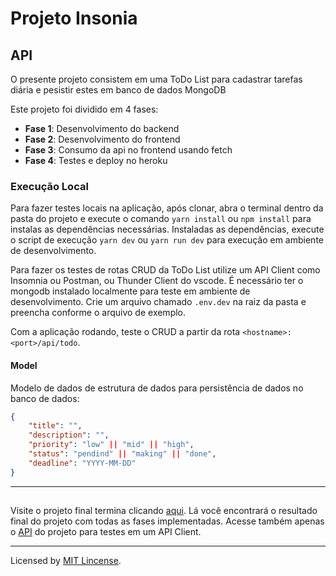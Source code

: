 # Projeto Insonia
## API

O presente projeto consistem em uma ToDo List para cadastrar tarefas diária e pesistir estes em banco de dados MongoDB

Este projeto foi dividido em 4 fases:

 - **Fase 1**: Desenvolvimento do backend
 - **Fase 2**: Desenvolvimento do frontend
 - **Fase 3**: Consumo da api no frontend usando fetch
 - **Fase 4**: Testes e deploy no heroku

### Execução Local

Para fazer testes locais na aplicação, após clonar, abra o terminal dentro da pasta do projeto e execute o comando ```yarn install``` ou ```npm install``` para instalas as dependências necessárias. Instaladas as dependências, execute o script de execução ```yarn dev``` ou ```yarn run dev``` para execução em ambiente de desenvolvimento. 

Para fazer os testes de rotas CRUD da ToDo List utilize um API Client como Insomnia ou Postman, ou Thunder Client do vscode. É necessário ter o mongodb instalado localmente para teste em ambiente de desenvolvimento. Crie um arquivo chamado ```.env.dev``` na raiz da pasta e preencha conforme o arquivo de exemplo.

Com a aplicação rodando, teste o CRUD a partir da rota ```<hostname>:<port>/api/todo```.

#### Model

Modelo de dados de estrutura de dados para persistência de dados no banco de dados:

```json
{
    "title": "",
    "description": "",
    "priority": "low" || "mid" || "high",
    "status": "pendind" || "making" || "done",
    "deadline": "YYYY-MM-DD"
}
```

---

##
Visite o projeto final termina clicando [aqui](https://insonia.herokuapp.com/). Lá você encontrará o resultado final do projeto com todas as fases implementadas. Acesse também apenas o [API](https://d7ffce5ee98e14b600a806eb38f389.herokuapp.com/) do projeto para testes em um API Client.

---

Licensed by [MIT Lincense](./LICENSE).
